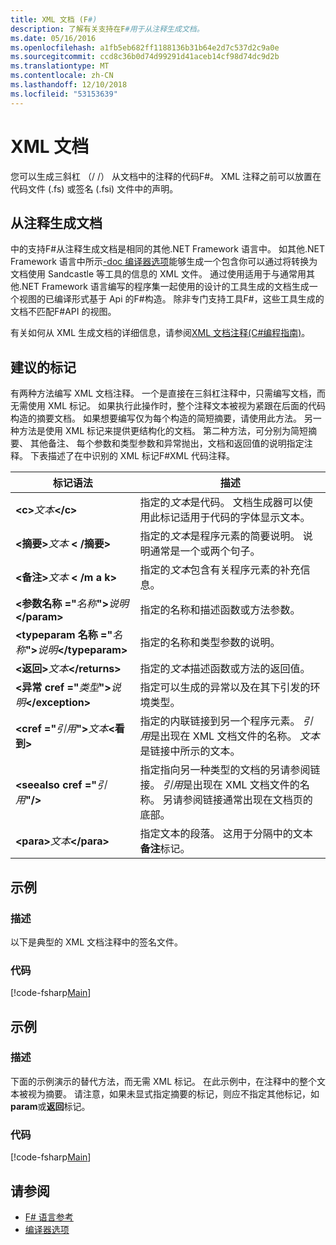 ```yaml
---
title: XML 文档 (F#)
description: 了解有关支持在F#用于从注释生成文档。
ms.date: 05/16/2016
ms.openlocfilehash: a1fb5eb682ff1188136b31b64e2d7c537d2c9a0e
ms.sourcegitcommit: ccd8c36b0d74d99291d41aceb14cf98d74dc9d2b
ms.translationtype: MT
ms.contentlocale: zh-CN
ms.lasthandoff: 12/10/2018
ms.locfileid: "53153639"
---
```

# <a name="xml-documentation"></a>XML 文档

您可以生成三斜杠 （/ /） 从文档中的注释的代码F#。 XML 注释之前可以放置在代码文件 (.fs) 或签名 (.fsi) 文件中的声明。

## <a name="generating-documentation-from-comments"></a>从注释生成文档

中的支持F#从注释生成文档是相同的其他.NET Framework 语言中。 如其他.NET Framework 语言中所示[-doc 编译器选项](https://msdn.microsoft.com/library/434394ae-0d4a-459c-a684-bffede519a04)能够生成一个包含你可以通过将转换为文档使用 Sandcastle 等工具的信息的 XML 文件。 通过使用适用于与通常用其他.NET Framework 语言编写的程序集一起使用的设计的工具生成的文档生成一个视图的已编译形式基于 Api 的F#构造。 除非专门支持工具F#，这些工具生成的文档不匹配F#API 的视图。

有关如何从 XML 生成文档的详细信息，请参阅[XML 文档注释&#40;C&#35;编程指南&#41;](https://msdn.microsoft.com/library/b2s063f7)。

## <a name="recommended-tags"></a>建议的标记

有两种方法编写 XML 文档注释。 一个是直接在三斜杠注释中，只需编写文档，而无需使用 XML 标记。 如果执行此操作时，整个注释文本被视为紧跟在后面的代码构造的摘要文档。 如果想要编写仅为每个构造的简短摘要，请使用此方法。 另一种方法是使用 XML 标记来提供更结构化的文档。 第二种方法，可分别为简短摘要、 其他备注、 每个参数和类型参数和异常抛出，文档和返回值的说明指定注释。 下表描述了在中识别的 XML 标记F#XML 代码注释。

|标记语法|描述|
|----------|-----------|
|**\<c\>**_文本_**\</c\>**|指定的*文本*是代码。 文档生成器可以使用此标记适用于代码的字体显示文本。|
|**\<摘要\>**_文本_ **\< /摘要\>**|指定的*文本*是程序元素的简要说明。 说明通常是一个或两个句子。|
|**\<备注\>**_文本_ **\< /m a k\>**|指定的*文本*包含有关程序元素的补充信息。|
|**\<参数名称 ="**_名称_**"\>**_说明_**\</param\>**|指定的名称和描述函数或方法参数。|
|**\<typeparam 名称 ="**_名称_**"\>**_说明_**\</typeparam\>**|指定的名称和类型参数的说明。|
|**\<返回\>**_文本_**\</returns\>**|指定的*文本*描述函数或方法的返回值。|
|**\<异常 cref ="**_类型_**"\>**_说明_**\</exception\>**|指定可以生成的异常以及在其下引发的环境类型。|
|**\<cref ="**_引用_**"\>**_文本_**\<看到\>**|指定的内联链接到另一个程序元素。 *引用*是出现在 XML 文档文件的名称。 *文本*是链接中所示的文本。|
|**\<seealso cref ="**_引用_**"/\>**|指定指向另一种类型的文档的另请参阅链接。 *引用*是出现在 XML 文档文件的名称。 另请参阅链接通常出现在文档页的底部。|
|**\<para\>**_文本_**\</para\>**|指定文本的段落。 这用于分隔中的文本**备注**标记。|

## <a name="example"></a>示例

### <a name="description"></a>描述

以下是典型的 XML 文档注释中的签名文件。

### <a name="code"></a>代码

[!code-fsharp[Main](../../../samples/snippets/fsharp/lang-ref-2/snippet7101.fs)]

## <a name="example"></a>示例

### <a name="description"></a>描述

下面的示例演示的替代方法，而无需 XML 标记。 在此示例中，在注释中的整个文本被视为摘要。 请注意，如果未显式指定摘要的标记，则应不指定其他标记，如**param**或**返回**标记。

### <a name="code"></a>代码

[!code-fsharp[Main](../../../samples/snippets/fsharp/lang-ref-2/snippet7102.fs)]

## <a name="see-also"></a>请参阅

- [F# 语言参考](index.md)
- [编译器选项](compiler-options.md)

